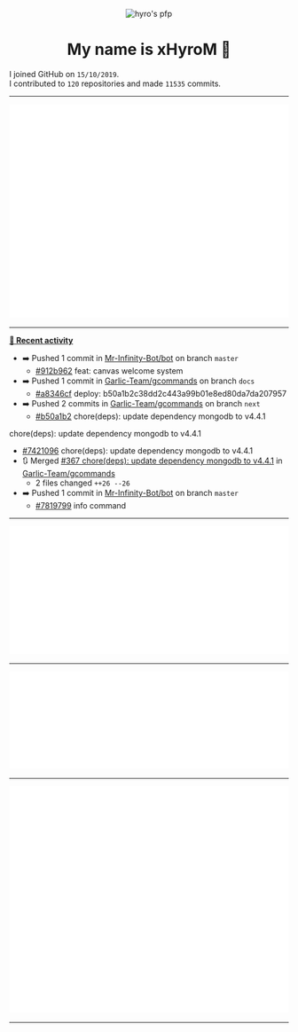 <p align="center">
    <img src="https://avatars.githubusercontent.com/u/56601352" width="192" alt="hyro's pfp" />
    <h1 align="center">My name is xHyroM 👋</h1>
</p>

I joined GitHub on `15/10/2019`.  
I contributed to `120` repositories and made `11535` commits.  

___

<img src="https://github.com/xHyroM/xHyroM/blob/master/.cache/base.svg">

___

**[📰 Recent activity](https://github.com/xHyroM)**
* ➡️ Pushed 1 commit in [Mr-Infinity-Bot/bot](https://github.com/Mr-Infinity-Bot/bot) on branch `master`
  * [#912b962](https://github.com/Mr-Infinity-Bot/bot/commit/912b962) feat: canvas welcome system
* ➡️ Pushed 1 commit in [Garlic-Team/gcommands](https://github.com/Garlic-Team/gcommands) on branch `docs`
  * [#a8346cf](https://github.com/Garlic-Team/gcommands/commit/a8346cf) deploy: b50a1b2c38dd2c443a99b01e8ed80da7da207957
* ➡️ Pushed 2 commits in [Garlic-Team/gcommands](https://github.com/Garlic-Team/gcommands) on branch `next`
  * [#b50a1b2](https://github.com/Garlic-Team/gcommands/commit/b50a1b2) chore(deps): update dependency mongodb to v4.4.1

chore(deps): update dependency mongodb to v4.4.1
  * [#7421096](https://github.com/Garlic-Team/gcommands/commit/7421096) chore(deps): update dependency mongodb to v4.4.1
* 🔃 Merged [#367 chore(deps): update dependency mongodb to v4.4.1](https://github.com/Garlic-Team/gcommands/pull/367) in [Garlic-Team/gcommands](https://github.com/Garlic-Team/gcommands)
  * 2 files changed `++26 --26`
* ➡️ Pushed 1 commit in [Mr-Infinity-Bot/bot](https://github.com/Mr-Infinity-Bot/bot) on branch `master`
  * [#7819799](https://github.com/Mr-Infinity-Bot/bot/commit/7819799) info command


___

<img src="https://github.com/xHyroM/xHyroM/blob/master/.cache/isocalendar.svg">

___

<img src="https://github.com/xHyroM/xHyroM/blob/master/.cache/languages.svg">

___

<img src="https://github.com/xHyroM/xHyroM/blob/master/.cache/achievements.svg">

___